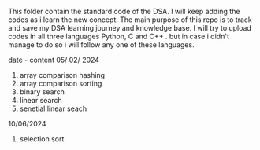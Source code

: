 This folder contain the standard code of the DSA. 
I will keep adding the codes as i learn the new concept. The main purpose of this repo is to track and save my DSA learning journey and knowledge base. 
I will try to upload codes in all three languages Python, C and C++ . but in case i didn't manage to do so i will follow any one of these languages.

date - content
05/ 02/ 2024
1) array comparison hashing
2) array comparison sorting
3) binary search
4) linear search
5) senetial linear seach

10/06/2024
1) selection sort

